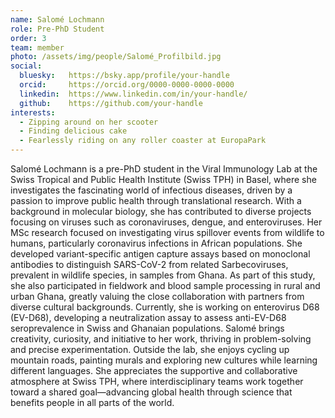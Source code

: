 ```yaml
---
name: Salomé Lochmann
role: Pre-PhD Student
order: 3
team: member
photo: /assets/img/people/Salomé_Profilbild.jpg
social:
  bluesky:   https://bsky.app/profile/your-handle
  orcid:     https://orcid.org/0000-0000-0000-0000
  linkedin:  https://www.linkedin.com/in/your-handle/
  github:    https://github.com/your-handle
interests:
  - Zipping around on her scooter
  - Finding delicious cake
  - Fearlessly riding on any roller coaster at EuropaPark
---
```

Salomé Lochmann is a pre-PhD student in the Viral Immunology Lab at the Swiss Tropical and Public Health Institute (Swiss TPH) in Basel, where she investigates the fascinating world of infectious diseases, driven by a passion to improve public health through translational research. With a background in molecular biology, she has contributed to diverse projects focusing on viruses such as coronaviruses, dengue, and enteroviruses.
Her MSc research focused on investigating virus spillover events from wildlife to humans, particularly coronavirus infections in African populations. She developed variant-specific antigen capture assays based on monoclonal antibodies to distinguish SARS-CoV-2 from related Sarbecoviruses, prevalent in wildlife species, in samples from Ghana. As part of this study, she also participated in fieldwork and blood sample processing in rural and urban Ghana, greatly valuing the close collaboration with partners from diverse cultural backgrounds. Currently, she is working on enterovirus D68 (EV-D68), developing a neutralization assay to assess anti-EV-D68 seroprevalence in Swiss and Ghanaian populations. 
Salomé brings creativity, curiosity, and initiative to her work, thriving in problem-solving and precise experimentation. Outside the lab, she enjoys cycling up mountain roads, painting murals and exploring new cultures while learning different languages.
She appreciates the supportive and collaborative atmosphere at Swiss TPH, where interdisciplinary teams work together toward a shared goal—advancing global health through science that benefits people in all parts of the world.

